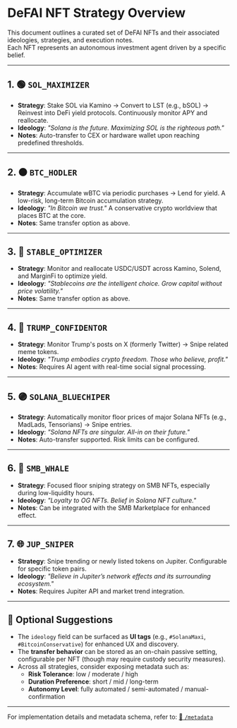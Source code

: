 # DeFAI NFT Strategy Overview

This document outlines a curated set of DeFAI NFTs and their associated ideologies, strategies, and execution notes.  
Each NFT represents an autonomous investment agent driven by a specific belief.

---

## 1. 🟢 `SOL_MAXIMIZER`

- **Strategy**: Stake SOL via Kamino → Convert to LST (e.g., bSOL) → Reinvest into DeFi yield protocols. Continuously monitor APY and reallocate.
- **Ideology**: _"Solana is the future. Maximizing SOL is the righteous path."_
- **Notes**: Auto-transfer to CEX or hardware wallet upon reaching predefined thresholds.

---

## 2. 🟠 `BTC_HODLER`

- **Strategy**: Accumulate wBTC via periodic purchases → Lend for yield. A low-risk, long-term Bitcoin accumulation strategy.
- **Ideology**: _"In Bitcoin we trust."_ A conservative crypto worldview that places BTC at the core.
- **Notes**: Same transfer option as above.

---

## 3. 🔵 `STABLE_OPTIMIZER`

- **Strategy**: Monitor and reallocate USDC/USDT across Kamino, Solend, and MarginFi to optimize yield.
- **Ideology**: _"Stablecoins are the intelligent choice. Grow capital without price volatility."_
- **Notes**: Same transfer option as above.

---

## 4. 🔴 `TRUMP_CONFIDENTOR`

- **Strategy**: Monitor Trump's posts on X (formerly Twitter) → Snipe related meme tokens.
- **Ideology**: _"Trump embodies crypto freedom. Those who believe, profit."_
- **Notes**: Requires AI agent with real-time social signal processing.

---

## 5. 🟣 `SOLANA_BLUECHIPER`

- **Strategy**: Automatically monitor floor prices of major Solana NFTs (e.g., MadLads, Tensorians) → Snipe entries.
- **Ideology**: _"Solana NFTs are singular. All-in on their future."_
- **Notes**: Auto-transfer supported. Risk limits can be configured.

---

## 6. 🐳 `SMB_WHALE`

- **Strategy**: Focused floor sniping strategy on SMB NFTs, especially during low-liquidity hours.
- **Ideology**: _"Loyalty to OG NFTs. Belief in Solana NFT culture."_
- **Notes**: Can be integrated with the SMB Marketplace for enhanced effect.

---

## 7. 🌐 `JUP_SNIPER`

- **Strategy**: Snipe trending or newly listed tokens on Jupiter. Configurable for specific token pairs.
- **Ideology**: _"Believe in Jupiter’s network effects and its surrounding ecosystem."_
- **Notes**: Requires Jupiter API and market trend integration.

---

## 🧠 Optional Suggestions

- The `ideology` field can be surfaced as **UI tags** (e.g., `#SolanaMaxi`, `#BitcoinConservative`) for enhanced UX and discovery.
- The **transfer behavior** can be stored as an on-chain passive setting, configurable per NFT (though may require custody security measures).
- Across all strategies, consider exposing metadata such as:
  - **Risk Tolerance**: low / moderate / high
  - **Duration Preference**: short / mid / long-term
  - **Autonomy Level**: fully automated / semi-automated / manual-confirmation

---

For implementation details and metadata schema, refer to:
[📁 `/metadata`](../metadata)
